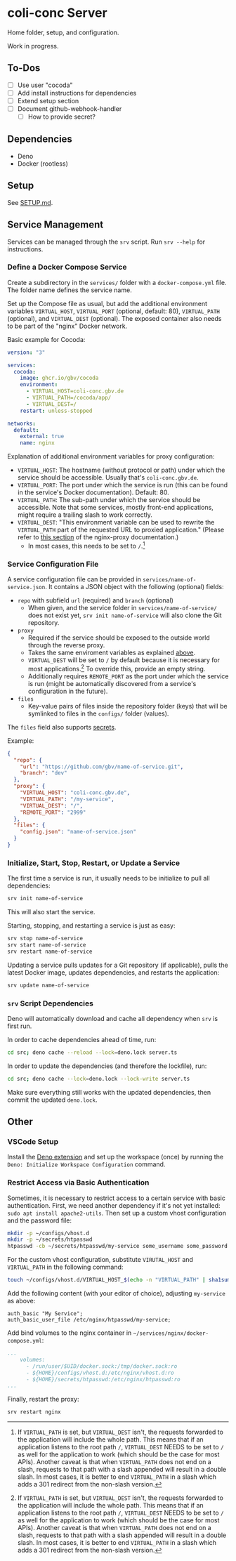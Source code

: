 # coli-conc Server
Home folder, setup, and configuration.

Work in progress.

## To-Dos
- [ ] Use user "cocoda"
- [ ] Add install instructions for dependencies
- [ ] Extend setup section
- [ ] Document github-webhook-handler
  - [ ] How to provide secret?

## Dependencies
- Deno
- Docker (rootless)

## Setup

See [SETUP.md](./SETUP.md).

## Service Management
Services can be managed through the `srv` script. Run `srv --help` for instructions.

### Define a Docker Compose Service
Create a subdirectory in the `services/` folder with a `docker-compose.yml` file. The folder name defines the service name.

Set up the Compose file as usual, but add the additional environment variables `VIRTUAL_HOST`, `VIRTUAL_PORT` (optional, default: 80), `VIRTUAL_PATH` (optional), and `VIRTUAL_DEST` (optional). The exposed container also needs to be part of the "nginx" Docker network.

Basic example for Cocoda:

```yml
version: "3"

services:
  cocoda:
    image: ghcr.io/gbv/cocoda
    environment:
      - VIRTUAL_HOST=coli-conc.gbv.de
      - VIRTUAL_PATH=/cocoda/app/
      - VIRTUAL_DEST=/
    restart: unless-stopped

networks:
  default:
    external: true
    name: nginx
```

Explanation of additional environment variables for proxy configuration:
- `VIRTUAL_HOST`: The hostname (without protocol or path) under which the service should be accessible. Usually that's `coli-conc.gbv.de`.
- `VIRTUAL_PORT`: The port under which the service is run (this can be found in the service's Docker documentation). Default: 80.
- `VIRTUAL_PATH`: The sub-path under which the service should be accessible. Note that some services, mostly front-end applications, might require a trailing slash to work correctly.
- `VIRTUAL_DEST`: "This environment variable can be used to rewrite the `VIRTUAL_PATH` part of the requested URL to proxied application." (Please refer to [this section](https://github.com/nginx-proxy/nginx-proxy#path-based-routing) of the nginx-proxy documentation.)
  - In most cases, this needs to be set to `/`.[^virtual_dest]

### Service Configuration File
A service configuration file can be provided in `services/name-of-service.json`. It contains a JSON object with the following (optional) fields:

- `repo` with subfield `url` (required) and `branch` (optional)
  - When given, and the service folder in `services/name-of-service/` does not exist yet, `srv init name-of-service` will also clone the Git repository.
- `proxy`
  - Required if the service should be exposed to the outside world through the reverse proxy.
  - Takes the same enviroment variables as explained [above](#Define-a-Docker-Compose-Service).
  - `VIRTUAL_DEST` will be set to `/` by default because it is necessary for most applications.[^virtual_dest] To override this, provide an empty string.
  - Additionally requires `REMOTE_PORT` as the port under which the service is run (might be automatically discovered from a service's configuration in the future).
- `files`
  - Key-value pairs of files inside the repository folder (keys) that will be symlinked to files in the `configs/` folder (values).

The `files` field also supports [secrets](./secrets/README.md).

Example:
```json
{
  "repo": {
    "url": "https://github.com/gbv/name-of-service.git",
    "branch": "dev"
  },
  "proxy": {
    "VIRTUAL_HOST": "coli-conc.gbv.de",
    "VIRTUAL_PATH": "/my-service",
    "VIRTUAL_DEST": "/",
    "REMOTE_PORT": "2999"
  },
  "files": {
    "config.json": "name-of-service.json"
  }
}
```

### Initialize, Start, Stop, Restart, or Update a Service
The first time a service is run, it usually needs to be initialize to pull all dependencies:

```sh
srv init name-of-service
```

This will also start the service.

Starting, stopping, and restarting a service is just as easy:

```sh
srv stop name-of-service
srv start name-of-service
srv restart name-of-service
```

Updating a service pulls updates for a Git repository (if applicable), pulls the latest Docker image, updates dependencies, and restarts the application:

```sh
srv update name-of-service
```

### `srv` Script Dependencies
Deno will automatically download and cache all dependency when `srv` is first run.

In order to cache dependencies ahead of time, run:

```sh
cd src; deno cache --reload --lock=deno.lock server.ts
```

In order to update the dependencies (and therefore the lockfile), run:

```sh
cd src; deno cache --lock=deno.lock --lock-write server.ts
```

Make sure everything still works with the updated dependencies, then commit the updated `deno.lock`.

## Other

### VSCode Setup
Install the [Deno extension](https://marketplace.visualstudio.com/items?itemName=denoland.vscode-deno) and set up the workspace (once) by running the `Deno: Initialize Workspace Configuration` command.

[^virtual_dest]: If `VIRTUAL_PATH` is set, but `VIRTUAL_DEST` isn't, the requests forwarded to the application will include the whole path. This means that if an application listens to the root path `/`, `VIRTUAL_DEST` NEEDS to be set to `/` as well for the application to work (which should be the case for most APIs). Another caveat is that when `VIRTUAL_PATH` does not end on a slash, requests to that path with a slash appended will result in a double slash. In most cases, it is better to end `VIRTUAL_PATH` in a slash which adds a 301 redirect from the non-slash version.

### Restrict Access via Basic Authentication
Sometimes, it is necessary to restrict access to a certain service with basic authentication. First, we need another dependency if it's not yet installed: `sudo apt install apache2-utils`. Then set up a custom vhost configuration and the password file:

```sh
mkdir -p ~/configs/vhost.d
mkdir -p ~/secrets/htpasswd
htpasswd -cb ~/secrets/htpasswd/my-service some_username some_password
```

For the custom vhost configuration, substitute `VIRUTAL_HOST` and `VIRTUAL_PATH` in the following command:

```sh
touch ~/configs/vhost.d/VIRTUAL_HOST_$(echo -n "VIRTUAL_PATH" | sha1sum | awk '{ print $1 }')_location
```

Add the following content (with your editor of choice), adjusting `my-service` as above:

```
auth_basic "My Service";
auth_basic_user_file /etc/nginx/htpasswd/my-service;
```

Add bind volumes to the nginx container in `~/services/nginx/docker-compose.yml`:

```yml
...
    volumes:
      - /run/user/$UID/docker.sock:/tmp/docker.sock:ro
      - ${HOME}/configs/vhost.d:/etc/nginx/vhost.d:ro
      - ${HOME}/secrets/htpasswd:/etc/nginx/htpasswd:ro
...
```

Finally, restart the proxy:

```sh
srv restart nginx
```
